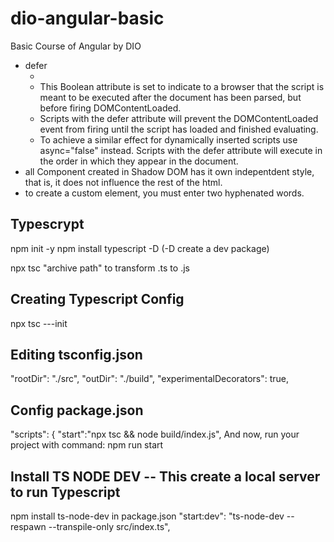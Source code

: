# dio-angular-basic
Basic Course of Angular by DIO

- defer
    - <code><script src="" defer></script></code> 
    - This Boolean attribute is set to indicate to a browser that the script is meant to be executed after the document has been parsed, but before firing DOMContentLoaded.
    - Scripts with the defer attribute will prevent the DOMContentLoaded event from firing until the script has loaded and finished evaluating.
    - To achieve a similar effect for dynamically inserted scripts use async="false" instead. Scripts with the defer attribute will execute in the order in which they appear in the document.
- all Component created in Shadow DOM has it own indepentdent style, that is, it does not influence the rest of the html.
- to create a custom element, you must enter two hyphenated words.

## Typescrypt
npm init -y
npm install typescript -D (-D create a dev package)

npx tsc "archive path" to transform .ts to .js

## Creating Typescript Config
npx tsc ---init

## Editing tsconfig.json
"rootDir": "./src",
"outDir": "./build",
"experimentalDecorators": true, 

## Config package.json
  "scripts": {
    "start":"npx tsc && node build/index.js",
And now, run your project with command: npm run start

## Install TS NODE DEV -- This create a local server to run Typescript
npm install ts-node-dev
in package.json
"start:dev": "ts-node-dev --respawn --transpile-only src/index.ts",